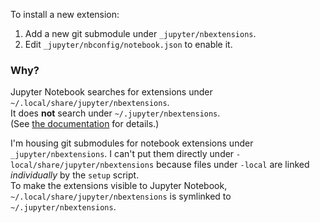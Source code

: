 To install a new extension:
1. Add a new git submodule under `_jupyter/nbextensions`.
2. Edit `_jupyter/nbconfig/notebook.json` to enable it.

### Why?

Jupyter Notebook searches for extensions under
`~/.local/share/jupyter/nbextensions`.  
It does **not** search under `~/.jupyter/nbextensions`.  
(See [the documentation][doc] for details.)

I'm housing git submodules for notebook extensions under `_jupyter/nbextensions`.
I can't put them directly under `-local/share/jupyter/nbextensions`
because files under `-local` are linked *individually* by the `setup` script.  
To make the extensions visible to Jupyter Notebook,
`~/.local/share/jupyter/nbextensions` is symlinked to
`~/.jupyter/nbextensions`.

[doc]: https://jupyter.readthedocs.io/en/latest/projects/jupyter-directories.html#config-dir
